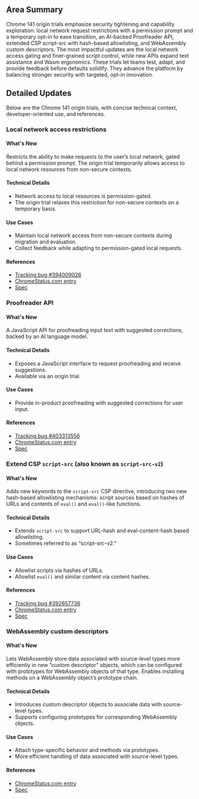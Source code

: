 ## Area Summary

Chrome 141 origin trials emphasize security tightening and capability exploration: local network request restrictions with a permission prompt and a temporary opt-in to ease transition, an AI-backed Proofreader API, extended CSP script-src with hash-based allowlisting, and WebAssembly custom descriptors. The most impactful updates are the local network access gating and finer-grained script control, while new APIs expand text assistance and Wasm ergonomics. These trials let teams test, adapt, and provide feedback before defaults solidify. They advance the platform by balancing stronger security with targeted, opt-in innovation.

## Detailed Updates

Below are the Chrome 141 origin trials, with concise technical context, developer-oriented use, and references.

### Local network access restrictions

#### What's New
Restricts the ability to make requests to the user’s local network, gated behind a permission prompt. The origin trial temporarily allows access to local network resources from non-secure contexts.

#### Technical Details
- Network access to local resources is permission-gated.
- The origin trial relaxes this restriction for non-secure contexts on a temporary basis.

#### Use Cases
- Maintain local network access from non-secure contexts during migration and evaluation.
- Collect feedback while adapting to permission-gated local requests.

#### References
- [Tracking bug #394009026](https://issues.chromium.org/issues/394009026)
- [ChromeStatus.com entry](https://chromestatus.com/feature/5152728072060928)
- [Spec](https://wicg.github.io/local-network-access)

### Proofreader API

#### What's New
A JavaScript API for proofreading input text with suggested corrections, backed by an AI language model.

#### Technical Details
- Exposes a JavaScript interface to request proofreading and receive suggestions.
- Available via an origin trial.

#### Use Cases
- Provide in-product proofreading with suggested corrections for user input.

#### References
- [Tracking bug #403313556](https://issues.chromium.org/issues/403313556)
- [ChromeStatus.com entry](https://chromestatus.com/feature/5164677291835392)
- [Spec](https://github.com/webmachinelearning/proofreader-api/blob/main/README.md#full-api-surface-in-web-idl)

### Extend CSP `script-src` (also known as `script-src-v2`)

#### What's New
Adds new keywords to the `script-src` CSP directive, introducing two new hash-based allowlisting mechanisms: script sources based on hashes of URLs and contents of `eval()` and `eval()`-like functions.

#### Technical Details
- Extends `script-src` to support URL-hash and eval-content-hash based allowlisting.
- Sometimes referred to as “script-src-v2.”

#### Use Cases
- Allowlist scripts via hashes of URLs.
- Allowlist `eval()` and similar content via content hashes.

#### References
- [Tracking bug #392657736](https://issues.chromium.org/issues/392657736)
- [ChromeStatus.com entry](https://chromestatus.com/feature/5196368819519488)
- [Spec](https://github.com/w3c/webappsec-csp/pull/784)

### WebAssembly custom descriptors

#### What's New
Lets WebAssembly store data associated with source-level types more efficiently in new “custom descriptor” objects, which can be configured with prototypes for WebAssembly objects of that type. Enables installing methods on a WebAssembly object’s prototype chain.

#### Technical Details
- Introduces custom descriptor objects to associate data with source-level types.
- Supports configuring prototypes for corresponding WebAssembly objects.

#### Use Cases
- Attach type-specific behavior and methods via prototypes.
- More efficient handling of data associated with source-level types.

#### References
- [ChromeStatus.com entry](https://chromestatus.com/feature/6024844719947776)
- [Spec](https://github.com/WebAssembly/custom-descriptors/blob/main/proposals/custom-descriptors/Overview.md)